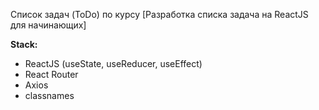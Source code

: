 Список задач (ToDo) по курсу [Разработка списка задача на ReactJS для начинающих]

**Stack:**

- ReactJS (useState, useReducer, useEffect)
- React Router
- Axios
- classnames
